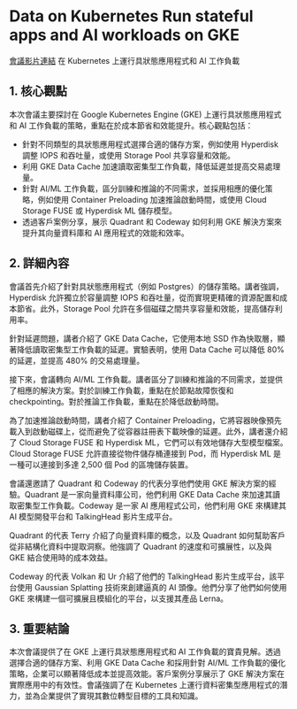 # Data on Kubernetes Run stateful apps and AI workloads on GKE
[會議影片連結](https://www.youtube.com/watch?v=udQYLxsMGeU)
在 Kubernetes 上運行具狀態應用程式和 AI 工作負載

## 1. 核心觀點

本次會議主要探討在 Google Kubernetes Engine (GKE) 上運行具狀態應用程式和 AI 工作負載的策略，重點在於成本節省和效能提升。核心觀點包括：

*   針對不同類型的具狀態應用程式選擇合適的儲存方案，例如使用 Hyperdisk 調整 IOPS 和吞吐量，或使用 Storage Pool 共享容量和效能。
*   利用 GKE Data Cache 加速讀取密集型工作負載，降低延遲並提高交易處理量。
*   針對 AI/ML 工作負載，區分訓練和推論的不同需求，並採用相應的優化策略，例如使用 Container Preloading 加速推論啟動時間，或使用 Cloud Storage FUSE 或 Hyperdisk ML 儲存模型。
*   透過客戶案例分享，展示 Quadrant 和 Codeway 如何利用 GKE 解決方案來提升其向量資料庫和 AI 應用程式的效能和效率。

## 2. 詳細內容

會議首先介紹了針對具狀態應用程式（例如 Postgres）的儲存策略。講者強調，Hyperdisk 允許獨立於容量調整 IOPS 和吞吐量，從而實現更精確的資源配置和成本節省。此外，Storage Pool 允許在多個磁碟之間共享容量和效能，提高儲存利用率。

針對延遲問題，講者介紹了 GKE Data Cache，它使用本地 SSD 作為快取層，顯著降低讀取密集型工作負載的延遲。實驗表明，使用 Data Cache 可以降低 80% 的延遲，並提高 480% 的交易處理量。

接下來，會議轉向 AI/ML 工作負載。講者區分了訓練和推論的不同需求，並提供了相應的解決方案。對於訓練工作負載，重點在於節點故障恢復和 checkpointing。對於推論工作負載，重點在於降低啟動時間。

為了加速推論啟動時間，講者介紹了 Container Preloading，它將容器映像預先載入到啟動磁碟上，從而避免了從容器註冊表下載映像的延遲。此外，講者還介紹了 Cloud Storage FUSE 和 Hyperdisk ML，它們可以有效地儲存大型模型檔案。Cloud Storage FUSE 允許直接從物件儲存桶連接到 Pod，而 Hyperdisk ML 是一種可以連接到多達 2,500 個 Pod 的區塊儲存裝置。

會議還邀請了 Quadrant 和 Codeway 的代表分享他們使用 GKE 解決方案的經驗。Quadrant 是一家向量資料庫公司，他們利用 GKE Data Cache 來加速其讀取密集型工作負載。Codeway 是一家 AI 應用程式公司，他們利用 GKE 來構建其 AI 模型開發平台和 TalkingHead 影片生成平台。

Quadrant 的代表 Terry 介紹了向量資料庫的概念，以及 Quadrant 如何幫助客戶從非結構化資料中提取洞察。他強調了 Quadrant 的速度和可擴展性，以及與 GKE 結合使用時的成本效益。

Codeway 的代表 Volkan 和 Ur 介紹了他們的 TalkingHead 影片生成平台，該平台使用 Gaussian Splatting 技術來創建逼真的 AI 頭像。他們分享了他們如何使用 GKE 來構建一個可擴展且模組化的平台，以支援其產品 Lerna。

## 3. 重要結論

本次會議提供了在 GKE 上運行具狀態應用程式和 AI 工作負載的寶貴見解。透過選擇合適的儲存方案、利用 GKE Data Cache 和採用針對 AI/ML 工作負載的優化策略，企業可以顯著降低成本並提高效能。客戶案例分享展示了 GKE 解決方案在實際應用中的有效性。會議強調了在 Kubernetes 上運行資料密集型應用程式的潛力，並為企業提供了實現其數位轉型目標的工具和知識。
